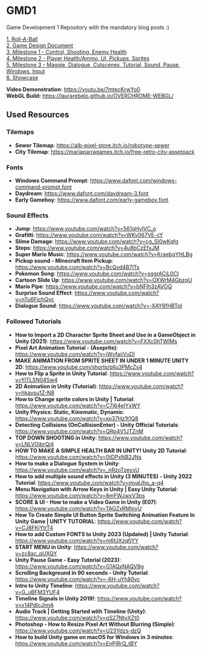 # GMD1
Game Development 1 Repository with the mandatory blog posts :)

[1. Roll-A-Ball](https://github.com/laurarebelo/GMD1/tree/main/blog-posts/1-roll-a-ball)  
[2. Game Design Document](https://github.com/laurarebelo/GMD1/blob/main//blog-posts/2-gdd)  
[3. Milestone 1 - Control, Shooting, Enemy Health](https://github.com/laurarebelo/GMD1/blob/main//blog-posts/3-milestone-1)  
[4. Milestone 2 - Player Health/Ammo, UI, Pickups, Sprites](https://github.com/laurarebelo/GMD1/blob/main//blog-posts/4-milestone-2)  
[5. Milestone 3 - Maggie, Dialogue, Cutscenes, Tutorial, Sound, Pause, Windows, Input](https://github.com/laurarebelo/GMD1/blob/main//blog-posts/5-milestone-3)  
[6. Showcase](https://github.com/laurarebelo/GMD1/blob/main//blog-posts/6-final)  

**Video Demonstration**: https://youtu.be/7mtecKrwYo0  
**WebGL Build:** https://laurarebelo.github.io/OVERCHROME-WEBGL/

## Used Resources

### Tilemaps
- **Sewer Tilemap**: https://alb-pixel-store.itch.io/robotype-sewer  
- **City Tilemap**: https://mariaparragames.itch.io/free-retro-city-assetpack

### Fonts
- **Windows Command Prompt**: https://www.dafont.com/windows-command-prompt.font
- **Daydream**: https://www.dafont.com/daydream-3.font
- **Early Gameboy**: https://www.dafont.com/early-gameboy.font

### Sound Effects
- **Jump**: https://www.youtube.com/watch?v=561qHylVC_o
- **Grafitti**: https://www.youtube.com/watch?v=WKv067VE-cY
- **Slime Damage**: https://www.youtube.com/watch?v=cg_SI0wKqfg
- **Steps**: https://www.youtube.com/watch?v=4u8bCzEfxJM
- **Super Mario Music**: https://www.youtube.com/watch?v=KraebqYHLBg
- **Pickup sound - Minecraft Item Pickup**: https://www.youtube.com/watch?v=BcQvd4B7lTs
- **Pokemon Song**: https://www.youtube.com/watch?v=sggrACiL0CI
- **Cartoon Slide Up**: https://www.youtube.com/watch?v=OXWrM4GbzqU
- **Mario Pipe**: https://www.youtube.com/watch?v=bNFlh3zAVOQ
- **Surprise Sound Effect**: https://www.youtube.com/watch?v=nTu6FichQyc
- **Dialogue Sound**: https://www.youtube.com/watch?v=-XAY6fHBTpI

### Followed Tutorials
- **How to Import a 2D Character Sprite Sheet and Use in a GameObject in Unity (2021)**: https://www.youtube.com/watch?v=FXXc0hTWIMs
- **Pixel Art Animation Tutorial - (Aseprite)**: https://www.youtube.com/watch?v=iWvfaiiVuDI
- **MAKE ANIMATION FROM SPRITE SHEET IN UNDER 1 MINUTE UNITY 2D**: https://www.youtube.com/shorts/pllu3PMcZs4
- **How to Flip a Sprite in Unity Tutorial**: https://www.youtube.com/watch?v=YlTLSN04Sw4
- **2D Animation in Unity (Tutorial)**: https://www.youtube.com/watch?v=hkaysu1Z-N8
- **How to Change sprite colors in Unity | Tutorial**: https://www.youtube.com/watch?v=C7j64eIYxWY
- **Unity Physics: Static, Kinematic, Dynamic**: https://www.youtube.com/watch?v=xp37Hz1t1Q8
- **Detecting Collisions (OnCollisionEnter) - Unity Official Tutorials**: https://www.youtube.com/watch?v=QRp4V1JTZnM
- **TOP DOWN SHOOTING in Unity**: https://www.youtube.com/watch?v=LNLVOjbrQj4
- **HOW TO MAKE A SIMPLE HEALTH BAR IN UNITY! Unity 2D Tutorial**: https://www.youtube.com/watch?v=0tDPxNB2JNs
- **How to make a Dialogue System in Unity**: https://www.youtube.com/watch?v=_nRzoTzeyxU
- **How to add multiple sound effects in Unity (3 MINUTES) - Unity 2022 Tutorial**: https://www.youtube.com/watch?v=mvaUho_a-q4
- **Menu Navigation with Arrow Keys in Unity | Easy Unity Tutorial**: https://www.youtube.com/watch?v=8mFWJwxV3ps
- **SCORE & UI - How to make a Video Game in Unity (E07)**: https://www.youtube.com/watch?v=TAGZxRMloyU
- **How To Create Simple UI Button Sprite Switching Animation Feature In Unity Game | UNITY TUTORIAL**: https://www.youtube.com/watch?v=CJ8FKjYtrT4
- **How to add Custom FONTS to Unity 2023 (Updated) | Unity Tutorial**: https://www.youtube.com/watch?v=m6fJXzqfjYY
- **START MENU in Unity**: https://www.youtube.com/watch?v=zc8ac_qUXQY
- **Unity Pause Game - Easy Tutorial (2023)**: https://www.youtube.com/watch?v=G1AQxNAQV8g
- **Scrolling Background in 90 seconds - Unity Tutorial**: https://www.youtube.com/watch?v=-6H-uYh80vc
- **Intro to Unity Timeline**: https://www.youtube.com/watch?v=G_uBFM3YUF4
- **Timeline Signals in Unity 2019!**: https://www.youtube.com/watch?v=v14PdlcJnnA
- **Audio Track | Getting Started with Timeline (Unity)**: https://www.youtube.com/watch?v=qS27NtvXZt0
- **Photoshop - How to Resize Pixel Art Without Blurring (Simple)**: https://www.youtube.com/watch?v=U23Ydzs-dzQ
- **How to build Unity game on macOS for Windows in 3 minutes**: https://www.youtube.com/watch?v=EnPiRrQ_tBY
